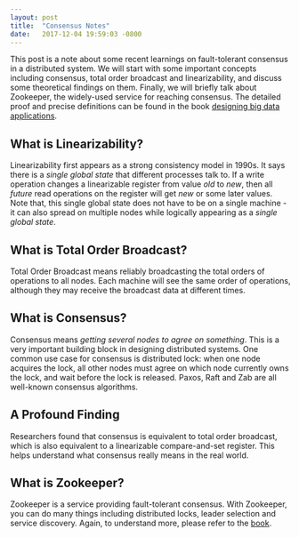 ```yaml
---
layout: post
title:  "Consensus Notes"
date:   2017-12-04 19:59:03 -0800
---
```


This post is a note about some recent learnings on fault-tolerant consensus  in a distributed system. We will start with some important concepts including consensus, total order broadcast and linearizability, and discuss some theoretical findings on them. Finally, we will briefly talk about Zookeeper, the widely-used service for reaching consensus. The detailed proof and precise definitions can be found in the book [designing big data applications](https://dataintensive.net/). 

## What is Linearizability?
Linearizability first appears as a strong consistency model in 1990s. It says there is a *single global state* that different processes talk to. If a write operation changes a linearizable register from value *old* to *new*, then all *future* read operations on the register will get *new* or some later values. 
Note that, this single global state does not have to be on a single machine - it can also spread on multiple nodes while logically appearing as a *single global state*. 

## What is Total Order Broadcast?
Total Order Broadcast means reliably broadcasting the total orders of operations to all nodes. Each machine will see the same order of operations, although they may receive the broadcast data at different times.

## What is Consensus? 
Consensus means *getting several nodes to agree on something*. This is a very important building block in designing distributed systems. One common use case for consensus is distributed lock: when one node acquires the lock, all other nodes must agree on which node currently owns the lock, and wait before the lock is released. Paxos, Raft and Zab are all well-known consensus algorithms.

## A Profound Finding
Researchers found that consensus is equivalent to total order broadcast, which is also equivalent to a linearizable compare-and-set register. This helps understand what consensus really means in the real world.

## What is Zookeeper?
Zookeeper is a service providing fault-tolerant consensus. With Zookeeper, you can do many things including distributed locks, leader selection and service discovery. Again, to understand more, please refer to the [book](https://dataintensive.net/).
